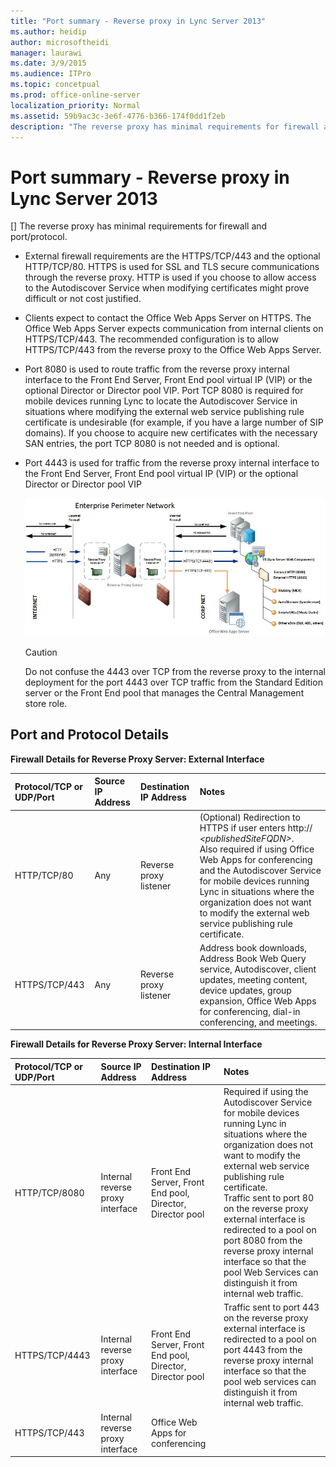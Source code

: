```yaml
---
title: "Port summary - Reverse proxy in Lync Server 2013"
ms.author: heidip
author: microsoftheidi
manager: laurawi
ms.date: 3/9/2015
ms.audience: ITPro
ms.topic: concetpual
ms.prod: office-online-server
localization_priority: Normal
ms.assetid: 59b9ac3c-3e6f-4776-b366-174f0dd1f2eb
description: "The reverse proxy has minimal requirements for firewall and port/protocol."
---
```


# Port summary - Reverse proxy in Lync Server 2013
[]
The reverse proxy has minimal requirements for firewall and port/protocol.
  
- External firewall requirements are the HTTPS/TCP/443 and the optional HTTP/TCP/80. HTTPS is used for SSL and TLS secure communications through the reverse proxy. HTTP is used if you choose to allow access to the Autodiscover Service when modifying certificates might prove difficult or not cost justified.
    
- Clients expect to contact the Office Web Apps Server on HTTPS. The Office Web Apps Server expects communication from internal clients on HTTPS/TCP/443. The recommended configuration is to allow HTTPS/TCP/443 from the reverse proxy to the Office Web Apps Server.
    
- Port 8080 is used to route traffic from the reverse proxy internal interface to the Front End Server, Front End pool virtual IP (VIP) or the optional Director or Director pool VIP. Port TCP 8080 is required for mobile devices running Lync to locate the Autodiscover Service in situations where modifying the external web service publishing rule certificate is undesirable (for example, if you have a large number of SIP domains). If you choose to acquire new certificates with the necessary SAN entries, the port TCP 8080 is not needed and is optional.
    
- Port 4443 is used for traffic from the reverse proxy internal interface to the Front End Server, Front End pool virtual IP (VIP) or the optional Director or Director pool VIP
    
     ![Reverse Proxy and External Web Services](media/Plan_LyncServer_Edge_RP_Reverse_Proxy_Common.jpg)
  
    > [!CAUTION]
    > Do not confuse the 4443 over TCP from the reverse proxy to the internal deployment for the port 4443 over TCP traffic from the Standard Edition server or the Front End pool that manages the Central Management store role. 
  
## Port and Protocol Details

**Firewall Details for Reverse Proxy Server: External Interface**

|**Protocol/TCP or UDP/Port**|**Source IP Address**|**Destination IP Address**|**Notes**|
|:-----|:-----|:-----|:-----|
|HTTP/TCP/80  <br/> |Any  <br/> |Reverse proxy listener  <br/> |(Optional) Redirection to HTTPS if user enters http:// _\<publishedSiteFQDN\>_.  <br/> Also required if using Office Web Apps for conferencing and the Autodiscover Service for mobile devices running Lync in situations where the organization does not want to modify the external web service publishing rule certificate.  <br/> |
|HTTPS/TCP/443  <br/> |Any  <br/> |Reverse proxy listener  <br/> |Address book downloads, Address Book Web Query service, Autodiscover, client updates, meeting content, device updates, group expansion, Office Web Apps for conferencing, dial-in conferencing, and meetings.  <br/> |
   
**Firewall Details for Reverse Proxy Server: Internal Interface**

|**Protocol/TCP or UDP/Port**|**Source IP Address**|**Destination IP Address**|**Notes**|
|:-----|:-----|:-----|:-----|
|HTTP/TCP/8080  <br/> |Internal reverse proxy interface  <br/> |Front End Server, Front End pool, Director, Director pool  <br/> |Required if using the Autodiscover Service for mobile devices running Lync in situations where the organization does not want to modify the external web service publishing rule certificate.  <br/> Traffic sent to port 80 on the reverse proxy external interface is redirected to a pool on port 8080 from the reverse proxy internal interface so that the pool Web Services can distinguish it from internal web traffic.  <br/> |
|HTTPS/TCP/4443  <br/> |Internal reverse proxy interface  <br/> |Front End Server, Front End pool, Director, Director pool  <br/> |Traffic sent to port 443 on the reverse proxy external interface is redirected to a pool on port 4443 from the reverse proxy internal interface so that the pool web services can distinguish it from internal web traffic.  <br/> |
|HTTPS/TCP/443  <br/> |Internal reverse proxy interface  <br/> |Office Web Apps for conferencing  <br/> ||
   

